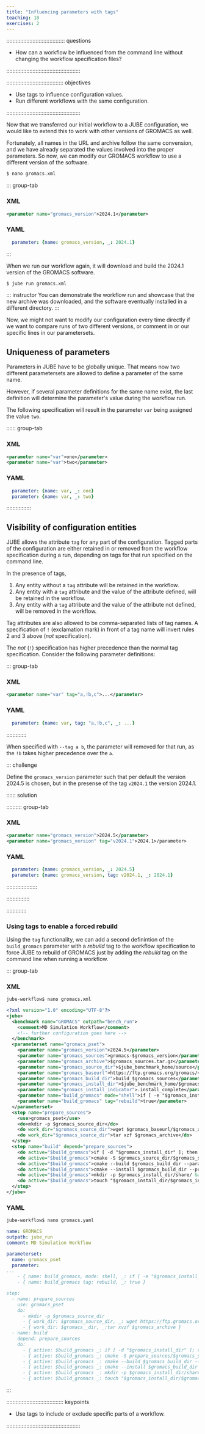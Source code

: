```yaml
---
title: "Influencing parameters with tags"
teaching: 10
exercises: 2
---
```


:::::::::::::::::::::::::::::::::::::: questions

- How can a workflow be influenced from the command line without changing the
  workflow specification files?

::::::::::::::::::::::::::::::::::::::::::::::::

::::::::::::::::::::::::::::::::::::: objectives

- Use tags to influence configuration values.
- Run different workflows with the same configuration.

::::::::::::::::::::::::::::::::::::::::::::::::

Now that we transferred our initial workflow to a JUBE configuration, we would
like to extend this to work with other versions of GROMACS as well.

Fortunately, all names in the URL and archive follow the same convension, and
we have already separated the values involved into the proper parameters.
So now, we can modify our GROMACS workflow to use a different version of the
software.

```sh
$ nano gromacs.xml
```

::: group-tab

### XML
```xml
<parameter name="gromacs_version">2024.1</parameter>
```

### YAML
```yaml
  parameter: {name: gromacs_version, _: 2024.1}
```

:::

When we run our workflow again, it will download and build the 2024.1 version
of the GROMACS software.

```sh
$ jube run gromacs.xml
```

::: instructor
You can demonstrate the workflow run and showcase that the new archive was
downloaded, and the software eventually installed in a different directory.
:::

Now, we might not want to modify our configuration every time directly if we
want to compare runs of two different versions, or comment in or our specific
lines in our parametersets.

## Uniqueness of parameters

Parameters in JUBE have to be globally unique.
That means now two different parametersets are allowed to define a parameter of
the same name.

However, if several parameter definitions for the same name exist, the last
definition will determine the parameter's value during the workflow run.

The following specification will result in the parameter `var` being assigned
the value `two`.

:::::: group-tab

### XML
```xml
<parameter name="var">one</parameter>
<parameter name="var">two</parameter>
```

### YAML
```yaml
  parameter: {name: var, _: one}
  parameter: {name: var, _: two}
```

::::::::::::::::

## Visibility of configuration entities

JUBE allows the attribute `tag` for any part of the configuration.
Tagged parts of the configuration are either retained in or removed from the
workflow specification during a run, depending on tags for that
run specified on the command line.

In the presence of tags,

1. Any entity without a `tag` attribute will be retained in the workflow.
2. Any entity with a `tag` attribute and the value of the attribute defined,
   will be retained in the workflow.
3. Any entity with a `tag` attribute and the value of the attribute not
   defined, will be removed in the workflow.

Tag attributes are also allowed to be comma-separated lists of tag names.
A specification of `!` (exclamation mark) in front of a tag name will invert
rules 2 and 3 above (*not* specification).

The *not* (`!`) specification has higher precedence than the normal tag
specification. Consider the following parameter definitions:

::: group-tab

### XML
```xml
<parameter name="var" tag="a,!b,c">...</parameter>
```
### YAML
```yaml
  parameter: {name: var, tag: "a,!b,c", _: ...}
```
:::::::::::::

When specified with `--tag a b`, the parameter will removed for that run, as
the `!b` takes higher precedence over the `a`.


::: challenge

Define the `gromacs_version` parameter such that per default the version 2024.5
is chosen, but in the presense of the tag `v2024.1` the version 2024.1.

:::::: solution

:::::::::: group-tab
### XML
```xml
<parameter name="gromacs_version">2024.5</parameter>
<parameter name="gromacs_version" tag="v2024.1">2024.1>/parameter>
```
### YAML
```yaml
  parameter: {name: gromacs_version, _: 2024.5}
  parameter: {name: gromacs_version, tag: v2024.1, _: 2024.1}
```
::::::::::::::::::::

:::::::::::::::


:::::::::::::


### Using tags to enable a forced rebuild

Using the `tag` functionality, we can add a second definintion of the `build_gromacs` parameter with a *rebuild* tag to the workflow specification to
force JUBE to rebuild of GROMACS just by adding the *rebuild* tag on the command line when running a workflow.

::: group-tab

### XML

```sh
jube-workflow$ nano gromacs.xml
```
```xml
<?xml version="1.0" encoding="UTF-8"?>
<jube>
  <benchmark name="GROMACS" outpath="bench_run">
    <comment>MD Simulation Workflow</comment>
    <!-- further configuration goes here -->
  </benchmark>
  <parameterset name="gromacs_pset">
    <parameter name="gromacs_version">2024.5</parameter>
    <parameter name="gromacs_sources">gromacs-$gromacs_version</parameterrameter>
    <parameter name="gromacs_archive">$gromacs_sources.tar.gz</parameter>
    <parameter name="gromacs_source_dir">$jube_benchmark_home/source</parameter>
    <parameter name="gromacs_baseurl">https://ftp.gromacs.org/gromacs/</parameter>
    <parameter name="gromacs_build_dir">build_$gromacs_sources</parameter>
    <parameter name="gromacs_install_dir">$jube_benchmark_home/$gromacs_sources</parameter>
    <parameter name="gromacs_install_indicator">.install_complete</parameter>
    <parameter name="build_gromacs" mode="shell">if [ -e "$gromacs_install_dir/$gromacs_install_indicator" ]; then echo false; else echo true; fi</parameter>
    <parameter name="build_gromacs" tag="rebuild">true</parameter>
  </parameterset>
  <step name="prepare_sources">
    <use>gromacs_pset</use>
    <do>mkdir -p $gromacs_source_dir</do>
    <do work_dir="$gromacs_source_dir">wget $gromacs_baseurl/$gromacs_archive</do>
    <do work_dir="$gromacs_source_dir">tar xzf $gromacs_archive</do>
  </step>
  <step name="build" depend="prepare_sources">
    <do active="$build_gromacs">if [ -d "$gromacs_install_dir" ]; then rm -rf "$gromacs_install_dir"; fi</do>
    <do active="$build_gromacs">cmake -S $gromacs_source_dir/$gromacs_sources/ -B $gromacs_build_dir &gt; cmake_configure.log</do>
    <do active="$build_gromacs">cmake --build $gromacs_build_dir --parallel 12 &gt; cmake_build.log</do>
    <do active="$build_gromacs">cmake --install $gromacs_build_dir --prefix &gt; cmake_install.log</do>
    <do active="$build_gromacs">mkdir -p $gromacs_install_dir/share/ &amp;&amp; cp cmake_configure.log cmake_build.log cmake_install.log $gromacs_install_dir/share</do>
    <do active="$build_gromacs">touch "$gromacs_install_dir/$gromacs_install_indicator"</do>
  </step>
</jube>
```

### YAML

```sh
jube-workflow$ nano gromacs.yaml
```
```yaml
name: GROMACS
outpath: jube_run
comment: MD Simulation Workflow

parameterset:
  name: gromacs_pset
  parameter:
...
    - { name: build_gromacs, mode: shell, _: if [ -e "$gromacs_install_dir/$gromacs_install_indicator" ]; then echo false; else echo true; fi }
    - { name: build_gromacs tag: rebuild, _: true }

step:
  - name: prepare_sources
    use: gromacs_pset
    do:
      - mkdir -p $gromacs_source_dir
      - { work_dir: $gromacs_source_dir, _: wget https://ftp.gromacs.org/gromacs/$gromacs_archive }
      - { work_dir: $gromacs__dir, _:tar xvzf $gromacs_archive }
  - name: build
    depend: prepare_sources
    do:
      - { active: $build_gromacs _: if [ -d "$gromacs_install_dir" ]; then rm -rf "$gromacs_install_dir"; fi }
      - { active: $build_gromacs _: cmake -S prepare_sources/$gromacs_sources/ -B $gromacs_build_dir > cmake_configure.log }
      - { active: $build_gromacs _: cmake --build $gromacs_build_dir --parallel 12 > cmake_build.log }
      - { active: $build_gromacs _: cmake --install $gromacs_build_dir --prefix $gromacs_install_dir > cmake_install.log" }
      - { active: $build_gromacs _: mkdir -p $gromacs_install_dir/share/ &amp;&amp; cp cmake_configure.log cmake_build.log cmake_install.log $gromacs_install_dir/share }
      - { active: $build_gromacs _: touch "$gromacs_install_dir/$gromacs_install_indicator" }
```
:::


::::::::::::::::::::::::::::::::::::: keypoints

- Use tags to include or exclude specific parts of a workflow.

::::::::::::::::::::::::::::::::::::::::::::::::

